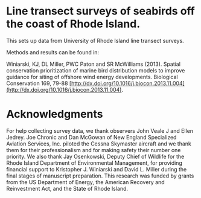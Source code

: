 # Line transect surveys of seabirds off the coast of Rhode Island.

This sets up data from University of Rhode Island line transect surveys.

Methods and results can be found in:

Winiarski, KJ, DL Miller, PWC Paton and SR McWilliams (2013). Spatial conservation prioritization of marine bird distribution models to improve guidance for siting of offshore wind energy developments. Biological Conservation 169, 79-88 [http://dx.doi.org/10.1016/j.biocon.2013.11.004](http://dx.doi.org/10.1016/j.biocon.2013.11.004).

# Acknowledgments

For help collecting survey data, we thank observers John Veale J and Ellen Jedrey. Joe Chronic and Dan McGowan of New England Specialized Aviation Services, Inc. piloted the Cessna Skymaster aircraft and we thank them for their professionalism and for making safety their number one priority. We also thank Jay Osenkowski, Deputy Chief of Wildlife for the Rhode Island Department of Environmental Management, for providing financial support to Kristopher J. Winiarski and David L. Miller during the final stages of manuscript preparation. This research was funded by grants from the US Department of Energy, the American Recovery and Reinvestment Act, and the State of
Rhode Island.


